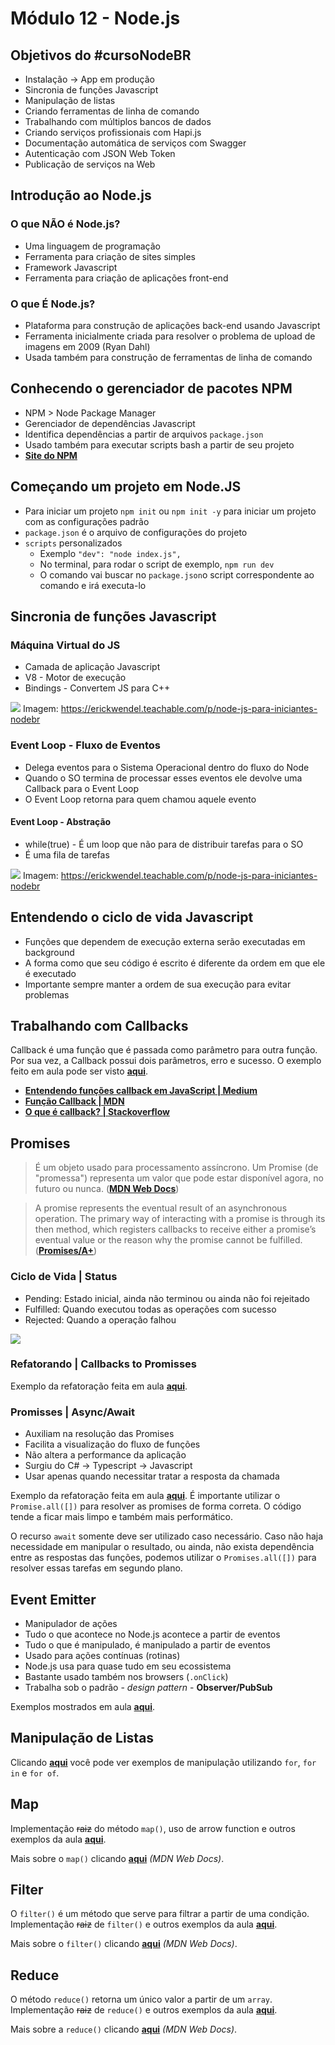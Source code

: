 # Módulo 12 - Node.js

## Objetivos do #cursoNodeBR

- Instalação -> App em produção
- Sincronia de funções Javascript
- Manipulação de listas
- Criando ferramentas de linha de comando
- Trabalhando com múltiplos bancos de dados
- Criando serviços profissionais com Hapi.js
- Documentação automática de serviços com Swagger
- Autenticação com JSON Web Token
- Publicação de serviços na Web

## Introdução ao Node.js

### O que **NÃO** é Node.js?

- Uma linguagem de programação
- Ferramenta para criação de sites simples
- Framework Javascript
- Ferramenta para criação de aplicações front-end

### O que **É** Node.js?

- Plataforma para construção de aplicações back-end usando Javascript
- Ferramenta inicialmente criada para resolver o problema de upload de imagens em 2009 (Ryan Dahl)
- Usada também para construção de ferramentas de linha de comando

## Conhecendo o gerenciador de pacotes NPM

- NPM > Node Package Manager
- Gerenciador de dependências Javascript
- Identifica dependências a partir de arquivos `package.json`
- Usado também para executar scripts bash a partir de seu projeto
- **[Site do NPM](https://www.npmjs.com/)**

## Começando um projeto em Node.JS

- Para iniciar um projeto `npm init` ou `npm init -y` para iniciar um projeto com as configurações padrão
- `package.json` é o arquivo de configurações do projeto
- `scripts` personalizados
    - Exemplo `"dev": "node index.js",`
    - No terminal, para rodar o script de exemplo, `npm run dev`
    - O comando vai buscar no `package.json`o script correspondente ao comando e irá executa-lo

## Sincronia de funções Javascript

### Máquina Virtual do JS

- Camada de aplicação Javascript
- V8 - Motor de execução
- Bindings - Convertem JS para C++

![](img/sincronia.png)
Imagem: https://erickwendel.teachable.com/p/node-js-para-iniciantes-nodebr

### Event Loop - Fluxo de Eventos

- Delega eventos para o Sistema Operacional dentro do fluxo do Node
- Quando o SO termina de processar esses eventos ele devolve uma Callback para o Event Loop
- O Event Loop retorna para quem chamou aquele evento

#### Event Loop - Abstração

- while(true) - É um loop que não para de distribuir tarefas para o SO
- É uma fila de tarefas

![](img/event-loop.png)
Imagem: https://erickwendel.teachable.com/p/node-js-para-iniciantes-nodebr

## Entendendo o ciclo de vida Javascript

- Funções que dependem de execução externa serão executadas em background
- A forma como que seu código é escrito é diferente da ordem em que ele é executado
- Importante sempre manter a ordem de sua execução para evitar problemas

## Trabalhando com Callbacks

Callback é uma função que é passada como parâmetro para outra função. Por sua vez, a Callback possui dois parâmetros, erro e sucesso. O exemplo feito em aula pode ser visto **[aqui](callback.js)**.

- **[Entendendo funções callback em JavaScript | Medium](https://medium.com/totvsdevelopers/entendendo-fun%C3%A7%C3%B5es-callback-em-javascript-7b500dc7fa22)**
- **[Função Callback | MDN](https://developer.mozilla.org/pt-BR/docs/Glossario/Callback_function)**
- **[O que é callback? | Stackoverflow](https://pt.stackoverflow.com/questions/27177/o-que-%C3%A9-callback)**

## Promises

>É um objeto usado para processamento assíncrono. Um Promise (de "promessa") representa um valor que pode estar disponível agora, no futuro ou nunca. (**[MDN Web Docs](https://developer.mozilla.org/pt-BR/docs/Web/JavaScript/Reference/Global_Objects/Promise)**)

>A promise represents the eventual result of an asynchronous operation. The primary way of interacting with a promise is through its then method, which registers callbacks to receive either a promise’s eventual value or the reason why the promise cannot be fulfilled. (**[Promises/A+](https://promisesaplus.com/)**)

### Ciclo de Vida | Status

- Pending: Estado inicial, ainda não terminou ou ainda não foi rejeitado
- Fulfilled: Quando executou todas as operações com sucesso
- Rejected: Quando a operação falhou

![](img/promises-then-catch.png)

### Refatorando | Callbacks to Promisses

Exemplo da refatoração feita em aula **[aqui](refatorandoCallbacksToPromisses.js)**.

### Promisses | Async/Await

- Auxiliam na resolução das Promises
- Facilita a visualização do fluxo de funções
- Não altera a performance da aplicação
- Surgiu do C# -> Typescript -> Javascript
- Usar apenas quando necessitar tratar a resposta da chamada

Exemplo da refatoração feita em aula **[aqui](async-await.js)**. É importante utilizar o `Promise.all([])` para resolver as promises de forma correta. O código tende a ficar mais limpo e também mais performático.

O recurso `await` somente deve ser utilizado caso necessário. Caso não haja necessidade em manipular o resultado, ou ainda, não exista dependência entre as respostas das funções, podemos utilizar o `Promises.all([])` para resolver essas tarefas em segundo plano.

## Event Emitter

- Manipulador de ações
- Tudo o que acontece no Node.js acontece a partir de eventos
- Tudo o que é manipulado, é manipulado a partir de eventos
- Usado para ações contínuas (rotinas)
- Node.js usa para quase tudo em seu ecossistema
- Bastante usado também nos browsers (`.onClick`)
- Trabalha sob o padrão - *design pattern* -  **Observer/PubSub**

Exemplos mostrados em aula **[aqui](events.js)**.

## Manipulação de Listas

Clicando **[aqui](manipulando-listas.js)** você pode ver exemplos de manipulação utilizando `for`, `for in` e `for of`.

## Map

Implementação ~~raiz~~ do método `map()`, uso de arrow function e outros exemplos da aula **[aqui](map.js)**.

Mais sobre o `map()` clicando **[aqui](https://developer.mozilla.org/pt-BR/docs/Web/JavaScript/Reference/Global_Objects/Array/map)** *(MDN Web Docs)*.

## Filter

O `filter()` é um método que serve para filtrar a partir de uma condição. Implementação ~~raiz~~ de `filter()` e outros exemplos da aula **[aqui](filter.js)**.

Mais sobre o `filter()` clicando **[aqui](https://developer.mozilla.org/pt-BR/docs/Web/JavaScript/Reference/Global_Objects/Array/filtro)** *(MDN Web Docs)*.

## Reduce

O método `reduce()` retorna um único valor a partir de um `array`. Implementação ~~raiz~~ de `reduce()` e outros exemplos da aula **[aqui](reduce.js)**.

Mais sobre a `reduce()` clicando **[aqui](https://developer.mozilla.org/pt-BR/docs/Web/JavaScript/Reference/Global_Objects/Array/reduce)** *(MDN Web Docs)*.
